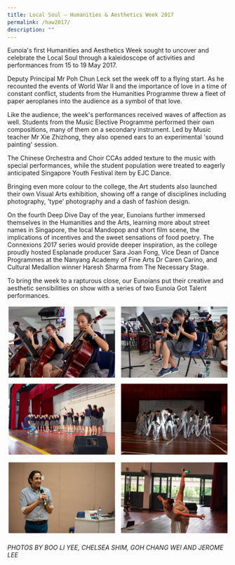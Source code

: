 ```yaml
---
title: Local Soul – Humanities & Aesthetics Week 2017
permalink: /haw2017/
description: ""
---
```



Eunoia's first Humanities and Aesthetics Week sought to uncover and celebrate the Local Soul through a kaleidoscope of activities and performances from 15 to 19 May 2017.

Deputy Principal Mr Poh Chun Leck set the week off to a flying start. As he recounted the events of World War II and the importance of love in a time of constant conflict, students from the Humanities Programme threw a fleet of paper aeroplanes into the audience as a symbol of that love.

Like the audience, the week's performances received waves of affection as well. Students from the Music Elective Programme performed their own compositions, many of them on a secondary instrument. Led by Music teacher Mr Xie Zhizhong, they also opened ears to an experimental 'sound painting' session.

The Chinese Orchestra and Choir CCAs added texture to the music with special performances, while the student population were treated to eagerly anticipated Singapore Youth Festival item by EJC Dance.

Bringing even more colour to the college, the Art students also launched their own Visual Arts exhibition, showing off a range of disciplines including photography, 'type' photography and a dash of fashion design.

On the fourth Deep Dive Day of the year, Eunoians further immersed themselves in the Humanities and the Arts, learning more about street names in Singapore, the local Mandopop and short film scene, the implications of incentives and the sweet sensations of food poetry. The Connexions 2017 series would provide deeper inspiration, as the college proudly hosted Esplanade producer Sara Joan Fong, Vice Dean of Dance Programmes at the Nanyang Academy of Fine Arts Dr Caren Carino, and Cultural Medallion winner Haresh Sharma from The Necessary Stage.

To bring the week to a rapturous close, our Eunoians put their creative and aesthetic sensibilities on show with a series of two Eunoia Got Talent performances.

![](/images/haw17-1.png)
![](/images/haw17-2.png)

###### PHOTOS BY BOO LI YEE, CHELSEA SHIM, GOH CHANG WEI AND JEROME LEE